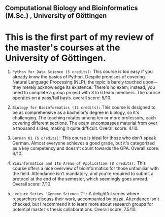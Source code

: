 ## Computational Biology and Bioinformatics (M.Sc.) , University of Göttingen
# This is the first part of my review of the master's courses at the University of Göttingen.

1. `Python for Data Science (5 credits):`  This course is too easy if you already know the basics of Python. Despite promises of covering Natural Language Processing (NLP), the topic is barely touched upon—they merely acknowledge its existence. There's no exam; instead, you need to complete a group project with 3 to 6 team members. The course operates on a pass/fail basis. overall score: 5/10.

2. `Biology for Bioinformatics (12 credits):` This course is designed to be as comprehensive as a bachelor's degree in biology, so it's challenging. The teaching rotates among ten or more professors, each covering different sections. The exam encompasses material from over a thousand slides, making it quite difficult. Overall score: 4/10.

3. `German 01 (6 credits):` This course is ideal for those who don't speak German. Almost everyone achieves a good grade, but it's categorized as a key competency and doesn't count towards the GPA. Overall score: 6/10.

4. `Bioinformatics and Its Areas of Application (8 credits):` This course offers a nice overview of bioinformatics for those unfamiliar with the field. Attendance isn't mandatory, and you're required to submit a protocol at the end of the semester, which seemingly goes unread. Overall score: 7/10.

5. `Lecture Series "Genome Science I":` A delightful series where researchers discuss their work, accompanied by pizza. Attendance isn't checked, but I recommend it to learn more about research groups for potential master's thesis collaborations.  Overall score: 7.5/10.
